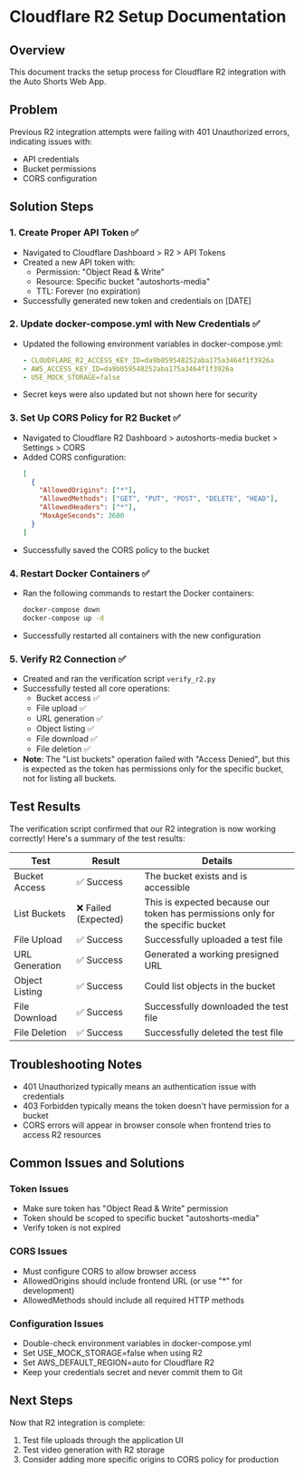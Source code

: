 # Cloudflare R2 Setup Documentation

## Overview
This document tracks the setup process for Cloudflare R2 integration with the Auto Shorts Web App.

## Problem
Previous R2 integration attempts were failing with 401 Unauthorized errors, indicating issues with:
- API credentials
- Bucket permissions
- CORS configuration

## Solution Steps

### 1. Create Proper API Token ✅
- Navigated to Cloudflare Dashboard > R2 > API Tokens
- Created a new API token with:
  - Permission: "Object Read & Write"
  - Resource: Specific bucket "autoshorts-media"
  - TTL: Forever (no expiration)
- Successfully generated new token and credentials on [DATE]

### 2. Update docker-compose.yml with New Credentials ✅
- Updated the following environment variables in docker-compose.yml:
  ```yaml
  - CLOUDFLARE_R2_ACCESS_KEY_ID=da9b059548252aba175a3464f1f3926a
  - AWS_ACCESS_KEY_ID=da9b059548252aba175a3464f1f3926a
  - USE_MOCK_STORAGE=false
  ```
- Secret keys were also updated but not shown here for security

### 3. Set Up CORS Policy for R2 Bucket ✅
- Navigated to Cloudflare R2 Dashboard > autoshorts-media bucket > Settings > CORS
- Added CORS configuration:
  ```json
  [
    {
      "AllowedOrigins": ["*"],
      "AllowedMethods": ["GET", "PUT", "POST", "DELETE", "HEAD"],
      "AllowedHeaders": ["*"],
      "MaxAgeSeconds": 3600
    }
  ]
  ```
- Successfully saved the CORS policy to the bucket

### 4. Restart Docker Containers ✅
- Ran the following commands to restart the Docker containers:
  ```bash
  docker-compose down
  docker-compose up -d
  ```
- Successfully restarted all containers with the new configuration

### 5. Verify R2 Connection ✅
- Created and ran the verification script `verify_r2.py`
- Successfully tested all core operations:
  - Bucket access ✅
  - File upload ✅
  - URL generation ✅
  - Object listing ✅
  - File download ✅
  - File deletion ✅
- **Note**: The "List buckets" operation failed with "Access Denied", but this is expected as the token has permissions only for the specific bucket, not for listing all buckets.

## Test Results
The verification script confirmed that our R2 integration is now working correctly! Here's a summary of the test results:

| Test | Result | Details |
|------|--------|---------|
| Bucket Access | ✅ Success | The bucket exists and is accessible |
| List Buckets | ❌ Failed (Expected) | This is expected because our token has permissions only for the specific bucket |
| File Upload | ✅ Success | Successfully uploaded a test file |
| URL Generation | ✅ Success | Generated a working presigned URL |
| Object Listing | ✅ Success | Could list objects in the bucket |
| File Download | ✅ Success | Successfully downloaded the test file |
| File Deletion | ✅ Success | Successfully deleted the test file |

## Troubleshooting Notes
- 401 Unauthorized typically means an authentication issue with credentials
- 403 Forbidden typically means the token doesn't have permission for a bucket
- CORS errors will appear in browser console when frontend tries to access R2 resources

## Common Issues and Solutions

### Token Issues
- Make sure token has "Object Read & Write" permission
- Token should be scoped to specific bucket "autoshorts-media"
- Verify token is not expired

### CORS Issues
- Must configure CORS to allow browser access
- AllowedOrigins should include frontend URL (or use "*" for development)
- AllowedMethods should include all required HTTP methods

### Configuration Issues
- Double-check environment variables in docker-compose.yml
- Set USE_MOCK_STORAGE=false when using R2
- Set AWS_DEFAULT_REGION=auto for Cloudflare R2
- Keep your credentials secret and never commit them to Git

## Next Steps
Now that R2 integration is complete:
1. Test file uploads through the application UI
2. Test video generation with R2 storage
3. Consider adding more specific origins to CORS policy for production 